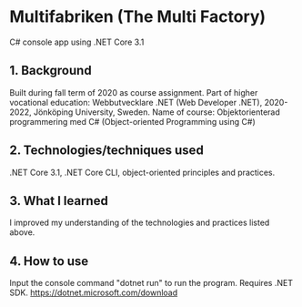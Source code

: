 # Multifabriken (The Multi Factory)
C# console app using .NET Core 3.1 

## 1. Background

Built during fall term of 2020 as course assignment. Part of higher vocational education: Webbutvecklare .NET (Web Developer .NET), 2020-2022, Jönköping University, Sweden. 
Name of course: Objektorienterad programmering med C# (Object-oriented Programming using C#)

## 2. Technologies/techniques used

.NET Core 3.1, .NET Core CLI, object-oriented principles and practices.
 
## 3. What I learned

I improved my understanding of the technologies and practices listed above. 

## 4. How to use

Input the console command "dotnet run" to run the program.
Requires .NET SDK. https://dotnet.microsoft.com/download
